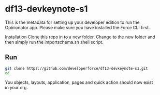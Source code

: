 df13-devkeynote-s1
==================

This is the metadata for setting up your developer edition to run the Opinionator app. Please make sure you have installed the Force CLI first.

Installation
Clone this repo in to a new folder. Change to the new folder and then simply run the importschema.sh shell script.

Run
---

``` bash
git clone https://github.com/developerforce/df13-devkeynote-s1.git
cd 
```

You objects, layouts, application, pages and quick action should now exist in your org.

